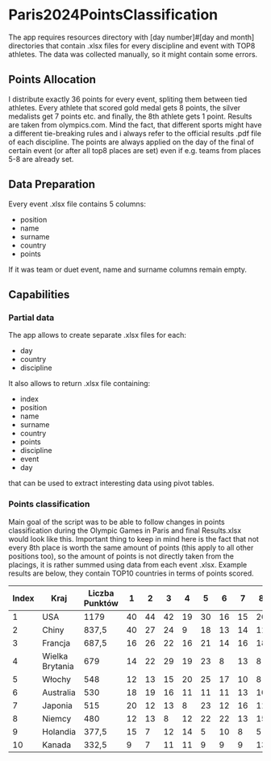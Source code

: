 # Paris2024PointsClassification

The app requires resources directory with [day number]#[day and month] directories that contain .xlsx files for every discipline and event with TOP8 athletes. The data was collected manually, so it might contain some errors.

## Points Allocation
I distribute exactly 36 points for every event, spliting them between tied athletes. Every athlete that scored gold medal gets 8 points, the silver medalists get 7 points etc. and finally, the 8th athlete gets 1 point. Results are taken from olympics.com. Mind the fact, that different sports might have a different tie-breaking rules and i always refer to the official results .pdf file of each discipline. The points are always applied on the day of the final of certain event (or after all top8 places are set) even if e.g. teams from places 5-8 are already set.

## Data Preparation
Every event .xlsx file contains 5 columns:
- position
- name
- surname
- country
- points

If it was team or duet event, name and surname columns remain empty.

## Capabilities

### Partial data
The app allows to create separate .xlsx files for each:
- day
- country
- discipline

It also allows to return .xlsx file containing:
- index
- position
- name
- surname
- country
- points
- discipline
- event
- day

that can be used to extract interesting data using pivot tables.

### Points classification

Main goal of the script was to be able to follow changes in points classification during the Olympic Games in Paris and final Results.xlsx would look like this. Important thing to keep in mind here is the fact that not every 8th place is worth the same amount of points (this apply to all other positions too), so the amount of points is not directly taken from the placings, it is rather summed using data from each event .xlsx. Example results are below, they contain TOP10 countries in terms of points scored.

Index|Kraj|Liczba Punktów|1|2|3|4|5|6|7|8
-|-|-|-|-|-|-|-|-|-|-
1|USA|1179|40|44|42|19|30|16|15|20
2|Chiny|837,5|40|27|24|9|18|13|14|11
3|Francja|687,5|16|26|22|16|21|14|16|18
4|Wielka Brytania|679|14|22|29|19|23|8|13|8
5|Włochy|548|12|13|15|20|25|17|10|8
6|Australia|530|18|19|16|11|11|11|13|10
7|Japonia|515|20|12|13|8|23|12|16|11
8|Niemcy|480|12|13|8|12|22|22|13|15
9|Holandia|377,5|15|7|12|14|5|10|8|5
10|Kanada|332,5|9|7|11|11|9|9|9|13






